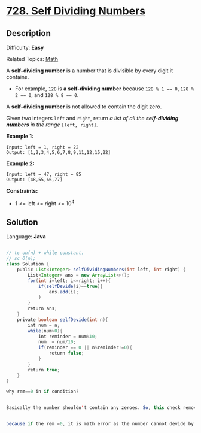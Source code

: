 # [728\. Self Dividing Numbers](https://leetcode.com/problems/self-dividing-numbers/)

## Description

Difficulty: **Easy**  

Related Topics: [Math](https://leetcode.com/tag/math/)


A **self-dividing number** is a number that is divisible by every digit it contains.

*   For example, `128` is **a self-dividing number** because `128 % 1 == 0`, `128 % 2 == 0`, and `128 % 8 == 0`.

A **self-dividing number** is not allowed to contain the digit zero.

Given two integers `left` and `right`, return _a list of all the **self-dividing numbers** in the range_ `[left, right]`.

**Example 1:**

```
Input: left = 1, right = 22
Output: [1,2,3,4,5,6,7,8,9,11,12,15,22]
```

**Example 2:**

```
Input: left = 47, right = 85
Output: [48,55,66,77]
```

**Constraints:**

*   1 <= left <= right <= 10<sup>4</sup>


## Solution

Language: **Java**

```java

// tc on(n) + while constant.
// sc O(n); 
class Solution {
    public List<Integer> selfDividingNumbers(int left, int right) {
        List<Integer> ans = new ArrayList<>();
        for(int i=left; i<=right; i++){
            if(selfDevide(i)==true){
                ans.add(i);
            }
        }
        return ans;
    }
    private boolean selfDevide(int n){
        int num = n;
        while(num>0){
            int reminder = num%10;
            num  = num/10;
            if(reminder == 0 || n%reminder!=0){
                return false;
            }
        }
        return true;
    }
}
```






```java
why rem==0 in if condition?


Basically the number shouldn't contain any zeroes. So, this check removes numbers which has zeroes.


because if the rem =0, it is math error as the number cannot devide by 0

```